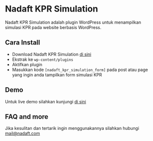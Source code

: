 # Nadaft KPR Simulation

Nadaft KPR Simulation adalah plugin WordPress untuk menampilkan simulasi KPR pada website berbasis WordPress.

## Cara Install

* Download Nadaft KPR Simulation [di sini](https://github.com/Nadaft/Nadaft-KPR-Simulation/releases)
* Ekstrak ke `wp-content/plugins`
* Aktifkan plugin
* Masukkan kode `[nadaft_kpr_simulation_form]` pada post atau page yang ingin anda tampilkan form simulasi KPR

## Demo

Untuk live demo silahkan kunjungi [di sini](https://kanpa.co.id)

## FAQ and more

Jika kesulitan dan tertarik ingin menggunakannya silahkan hubungi [mail@nadaft.com](mailto:mail@nadaft.com)